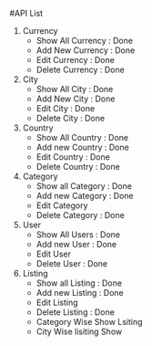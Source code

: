 
#API List

1. Currency 
    - Show All Currency : Done
    - Add New Currency : Done 
    - Edit Currency : Done 
    - Delete Currency : Done 
2. City
    - Show All City : Done 
    - Add New City : Done 
    - Edit City : Done 
    - Delete City : Done 
3. Country
    - Show All Country : Done
    - Add new Country : Done
    - Edit Country : Done 
    - Delete Country : Done 
4. Category
    - Show all Category : Done
    - Add new Category : Done
    - Edit Category
    - Delete Category : Done 
5. User
    - Show All Users : Done
    - Add new User : Done
    - Edit User
    - Delete User : Done
6. Listing
    - Show all Listing  : Done
    - Add new Listing : Done
    - Edit Listing 
    - Delete Listing : Done
    - Category Wise Show Lsiting 
    - City Wise lisiting Show












